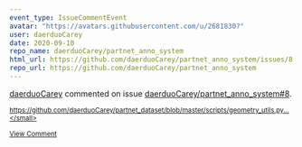 ```yaml
---
event_type: IssueCommentEvent
avatar: "https://avatars.githubusercontent.com/u/2681830?"
user: daerduoCarey
date: 2020-09-10
repo_name: daerduoCarey/partnet_anno_system
html_url: https://github.com/daerduoCarey/partnet_anno_system/issues/8
repo_url: https://github.com/daerduoCarey/partnet_anno_system
---
```


<a href='https://github.com/daerduoCarey' target='_blank'>daerduoCarey</a> commented on issue <a href='https://github.com/daerduoCarey/partnet_anno_system/issues/8' target='_blank'>daerduoCarey/partnet_anno_system#8</a>.

<small>https://github.com/daerduoCarey/partnet_dataset/blob/master/scripts/geometry_utils.py...</small>

<a href='https://github.com/daerduoCarey/partnet_anno_system/issues/8' target='_blank'>View Comment</a>
